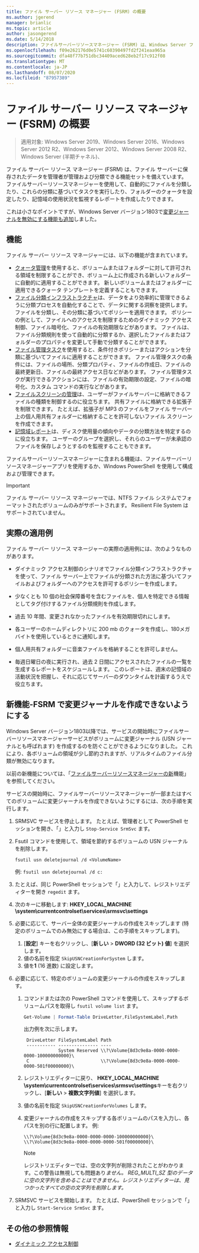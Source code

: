 ```yaml
---
title: ファイル サーバー リソース マネージャー (FSRM) の概要
ms.author: jgerend
manager: brianlic
ms.topic: article
author: jasongerend
ms.date: 5/14/2018
description: ファイルサーバーリソースマネージャー (FSRM) は、Windows Server ファイルサーバー上のデータを管理および分類できるツールです。
ms.openlocfilehash: f09e262176d0e5741c60390497fd2f241eaa965a
ms.sourcegitcommit: dfa48f77b751dbc34409aced628eb2f17c912f08
ms.translationtype: MT
ms.contentlocale: ja-JP
ms.lasthandoff: 08/07/2020
ms.locfileid: "87957389"
---
```

# <a name="file-server-resource-manager-fsrm-overview"></a>ファイル サーバー リソース マネージャー (FSRM) の概要

> 適用対象: Windows Server 2019、Windows Server 2016、Windows Server 2012 R2、Windows Server 2012、Windows Server 2008 R2、Windows Server (半期チャネル)、

ファイル サーバー リソース マネージャー (FSRM) は、ファイル サーバーに保存されたデータを管理者が管理および分類できる機能セットを備えています。 ファイルサーバーリソースマネージャーを使用して、自動的にファイルを分類したり、これらの分類に基づいてタスクを実行したり、フォルダーのクォータを設定したり、記憶域の使用状況を監視するレポートを作成したりできます。

これは小さなポイントですが、Windows Server バージョン1803で[変更ジャーナルを無効にする機能も追加](#whats-new)しました。

## <a name="features"></a>機能

ファイル サーバー リソース マネージャーには、以下の機能が含まれています。

-   [クォータ管理](quota-management.md)を使用すると、ボリュームまたはフォルダーに対して許可される領域を制限することができ、ボリューム上に作成される新しいフォルダーに自動的に適用することができます。 新しいボリュームまたはフォルダーに適用できるクォータ テンプレートを定義することもできます。
-   [ファイル分類インフラストラクチャ](classification-management.md)は、データをより効率的に管理できるように分類プロセスを自動化することで、データに関する洞察を提供します。 ファイルを分類し、その分類に基づいてポリシーを適用できます。 ポリシーの例として、ファイルへのアクセスを制限するためのダイナミック アクセス制御、ファイル暗号化、ファイルの有効期限などがあります。 ファイルは、ファイル分類規則を使って自動的に分類するか、選択したファイルまたはフォルダーのプロパティを変更して手動で分類することができます。
-   [ファイル管理タスク](file-management-tasks.md)を使用すると、条件付きポリシーまたはアクションを分類に基づいてファイルに適用することができます。 ファイル管理タスクの条件には、ファイルの場所、分類プロパティ、ファイルの作成日、ファイルの最終更新日、ファイルの最終アクセス日などがあります。 ファイル管理タスクが実行できるアクションには、ファイルの有効期限の設定、ファイルの暗号化、カスタム コマンドの実行などがあります。
-   [ファイルスクリーンの管理](file-screening-management.md)は、ユーザーがファイルサーバーに格納できるファイルの種類を制御するのに役立ちます。 共有ファイルに格納できる拡張子を制限できます。 たとえば、拡張子が MP3 のファイルをファイル サーバー上の個人用共有フォルダーに格納することを許可しないファイル スクリーンを作成できます。
-   [記憶域レポート](storage-reports-management.md)は、ディスク使用量の傾向やデータの分類方法を特定するのに役立ちます。 ユーザーのグループを選択し、それらのユーザーが未承認のファイルを保存しようとするのを監視することもできます。

ファイルサーバーリソースマネージャーに含まれる機能は、ファイルサーバーリソースマネージャーアプリを使用するか、Windows PowerShell を使用して構成および管理できます。

> [!IMPORTANT]
>  ファイル サーバー リソース マネージャーでは、NTFS ファイル システムでフォーマットされたボリュームのみがサポートされます。 Resilient File System はサポートされていません。

## <a name="practical-applications"></a>実際の適用例
 ファイル サーバー リソース マネージャーの実際の適用例には、次のようなものがあります。

-   ダイナミック アクセス制御のシナリオでファイル分類インフラストラクチャを使って、ファイル サーバー上でファイルが分類された方法に基づいてファイルおよびフォルダーへのアクセスを許可するポリシーを作成します。

-   少なくとも 10 個の社会保障番号を含むファイルを、個人を特定できる情報としてタグ付けするファイル分類規則を作成します。

-   過去 10 年間、変更されなかったファイルを有効期限切れにします。

-   各ユーザーのホームディレクトリに 200 mb のクォータを作成し、180メガバイトを使用しているときに通知します。

-   個人用共有フォルダーに音楽ファイルを格納することを許可しません。

-   毎週日曜日の夜に実行され、過去 2 日間にアクセスされたファイルの一覧を生成するレポートをスケジュールします。 このレポートは、週末の記憶域の活動状況を把握し、それに応じてサーバーのダウンタイムを計画するうえで役立ちます。

## <a name="whats-new---prevent-fsrm-from-creating-change-journals"></a><a name="whats-new"></a>新機能-FSRM で変更ジャーナルを作成できないようにする

Windows Server バージョン1803以降では、サービスの開始時にファイルサーバーリソースマネージャーサービスがボリュームに変更ジャーナル (USN ジャーナルとも呼ばれます) を作成するのを防ぐことができるようになりました。 これにより、各ボリュームの領域が少し節約されますが、リアルタイムのファイル分類が無効になります。

以前の新機能については、「[ファイルサーバーリソースマネージャーの新](/previous-versions/windows/it-pro/windows-server-2012-R2-and-2012/dn383587(v=ws.11))機能」を参照してください。

サービスの開始時に、ファイルサーバーリソースマネージャーが一部またはすべてのボリュームに変更ジャーナルを作成できないようにするには、次の手順を実行します。

1. SRMSVC サービスを停止します。 たとえば、管理者として PowerShell セッションを開き、「」と入力し `Stop-Service SrmSvc` ます。
2. Fsutil コマンドを使用して、領域を節約するボリュームの USN ジャーナルを削除します。

      ```
      fsutil usn deletejournal /d <VolumeName>
      ```
    例: `fsutil usn deletejournal /d c:`

3. たとえば、同じ PowerShell セッションで「」と入力して、レジストリエディターを開き `regedit` ます。
4. 次のキーに移動します: **HKEY_LOCAL_MACHINE \system\currentcontrolset\services\srmsvc\settings**
5. 必要に応じて、サーバー全体の変更ジャーナルの作成をスキップします (特定のボリュームでのみ無効にする場合は、この手順をスキップします)。
    1. [**設定**] キーを右クリックし、[**新しい**  >  **DWORD (32 ビット) 値**] を選択します。
    1. 値の名前を指定 `SkipUSNCreationForSystem` します。
    1. 値を**1** (16 進数) に設定します。
6. 必要に応じて、特定のボリュームの変更ジャーナルの作成をスキップします。
    1. コマンドまたは次の PowerShell コマンドを使用して、スキップするボリュームパスを取得し `fsutil volume list` ます。
        ```PowerShell
        Get-Volume | Format-Table DriveLetter,FileSystemLabel,Path
        ```
       出力例を次に示します。

       ```
        DriveLetter FileSystemLabel Path
        ----------- --------------- ----
                    System Reserved \\?\Volume{8d3c9e8a-0000-0000-0000-100000000000}\
        C                           \\?\Volume{8d3c9e8a-0000-0000-0000-501f00000000}\
       ```
    2. レジストリエディターに戻り、 **HKEY_LOCAL_MACHINE \system\currentcontrolset\services\srmsvc\settings**キーを右クリックし、[**新しい**  >  **複数文字列値**] を選択します。
    3. 値の名前を指定 `SkipUSNCreationForVolumes` します。
    4. 変更ジャーナルの作成をスキップする各ボリュームのパスを入力し、各パスを別の行に配置します。 例:

        ```
        \\?\Volume{8d3c9e8a-0000-0000-0000-100000000000}\
        \\?\Volume{8d3c9e8a-0000-0000-0000-501f00000000}\
        ```

        > [!NOTE]
        > レジストリエディターでは、空の文字列が削除されたことがわかります。この警告は無視しても問題あり*ません。 REG_MULTI_SZ 型のデータに空の文字列を含めることはできません。レジストリエディターは、見つかったすべての空の文字列を削除します。*

7. SRMSVC サービスを開始します。 たとえば、PowerShell セッションで「」と入力し `Start-Service SrmSvc` ます。



## <a name="additional-references"></a>その他の参照情報

- [ダイナミック アクセス制御](/previous-versions/windows/it-pro/windows-server-2012-R2-and-2012/dn408191(v=ws.11))
